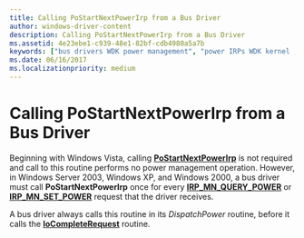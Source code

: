 ```yaml
---
title: Calling PoStartNextPowerIrp from a Bus Driver
author: windows-driver-content
description: Calling PoStartNextPowerIrp from a Bus Driver
ms.assetid: 4e23ebe1-c939-48e1-82bf-cdb4980a5a7b
keywords: ["bus drivers WDK power management", "power IRPs WDK kernel , PoStartNextPowerIrp", "PoStartNextPowerIrp"]
ms.date: 06/16/2017
ms.localizationpriority: medium
---
```


# Calling PoStartNextPowerIrp from a Bus Driver





Beginning with Windows Vista, calling [**PoStartNextPowerIrp**](https://msdn.microsoft.com/library/windows/hardware/ff559776) is not required and call to this routine performs no power management operation. However, in Windows Server 2003, Windows XP, and Windows 2000, a bus driver must call **PoStartNextPowerIrp** once for every [**IRP\_MN\_QUERY\_POWER**](https://msdn.microsoft.com/library/windows/hardware/ff551699) or [**IRP\_MN\_SET\_POWER**](https://msdn.microsoft.com/library/windows/hardware/ff551744) request that the driver receives.

A bus driver always calls this routine in its *DispatchPower* routine, before it calls the [**IoCompleteRequest**](https://msdn.microsoft.com/library/windows/hardware/ff548343) routine.

 

 




